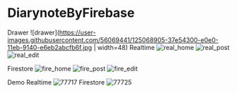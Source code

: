 # DiarynoteByFirebase
 
Drawer
![drawer](https://user-images.githubusercontent.com/56069441/125068905-37e54300-e0e0-11eb-9140-e6eb2abcfb6f.jpg | width=48)
Realtime
![real_home](https://user-images.githubusercontent.com/56069441/125068943-46335f00-e0e0-11eb-87c8-f8b7088026e2.jpg)
![real_post](https://user-images.githubusercontent.com/56069441/125068967-51868a80-e0e0-11eb-82c3-e652a809bf09.jpg)
![real_edit](https://user-images.githubusercontent.com/56069441/125068988-58150200-e0e0-11eb-8441-d1baa6528d42.jpg)

Firestore
![fire_home](https://user-images.githubusercontent.com/56069441/125069017-619e6a00-e0e0-11eb-9a1d-6a229edccb1c.jpg)
![fire_post](https://user-images.githubusercontent.com/56069441/125069036-682ce180-e0e0-11eb-9cda-13d3aeb9d0c3.jpg)
![fire_edit](https://user-images.githubusercontent.com/56069441/125069049-6d8a2c00-e0e0-11eb-8722-a960af3687e3.jpg)


Demo
Realtime
![77717](https://user-images.githubusercontent.com/56069441/125069087-7c70de80-e0e0-11eb-8f7f-5aa2e97623d1.gif)
Firestore
![77725](https://user-images.githubusercontent.com/56069441/125069111-8266bf80-e0e0-11eb-8739-2437e67ff365.gif)
